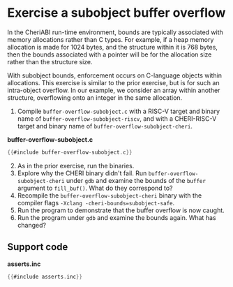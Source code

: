 # Exercise a subobject buffer overflow

In the CheriABI run-time environment, bounds are typically associated with
memory allocations rather than C types.
For example, if a heap memory allocation is made for 1024 bytes, and the
structure within it is 768 bytes, then the bounds associated with a pointer
will be for the allocation size rather than the structure size.

With subobject bounds, enforcement occurs on C-language objects within
allocations.
This exercise is similar to the prior exercise, but is for such an
intra-object overflow. In our example, we consider an array within
another structure, overflowing onto an integer in the same allocation.

1. Compile `buffer-overflow-subobject.c` with a RISC-V target and binary
   name of `buffer-overflow-subobject-riscv`, and with a CHERI-RISC-V
   target and binary name of `buffer-overflow-subobject-cheri`.

**buffer-overflow-subobject.c**
```C
{{#include buffer-overflow-subobject.c}}
```
2. As in the prior exercise, run the binaries.
3. Explore why the CHERI binary didn't fail.
   Run `buffer-overflow-subobject-cheri` under `gdb` and examine the bounds
   of the `buffer` argument to `fill_buf()`.
   What do they correspond to?
4. Recompile the `buffer-overflow-subobject-cheri` binary with the compiler
   flags `-Xclang -cheri-bounds=subobject-safe`.
5. Run the program to demonstrate that the buffer overflow is now caught.
6. Run the program under `gdb` and examine the bounds again. What has changed?

## Support code

**asserts.inc**
```C
{{#include asserts.inc}}
```
